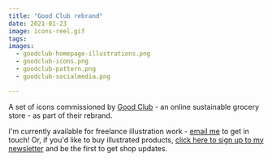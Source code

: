 ```yaml
---
title: "Good Club rebrand"
date: 2021-01-23
image: icons-reel.gif
tags:
images:
  - goodclub-homepage-illustrations.png
  - goodclub-icons.png
  - goodclub-pattern.png
  - goodclub-socialmedia.png

---
```


A set of icons commissioned by [Good Club](https://www.goodclub.co.uk/) - an online sustainable grocery store - as part of their rebrand.

I'm currently available for freelance illustration work - [email me](mailto:vicky.hughes@hotmail.com) to get in touch! Or, if you'd like to buy illustrated products, [click here to sign up to my newsletter](https://mailchi.mp/8dcebb7ee0b4/shop-updates-signup-form) and be the first to get shop updates.